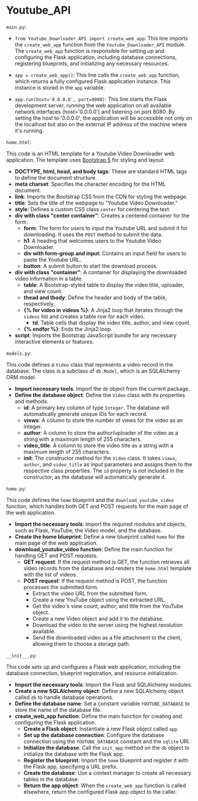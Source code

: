 # Youtube_API

`main.py`:

- `from Youtube_Downloader_API import create_web_app`: This line imports the `create_web_app` function from the `Youtube_Downloader_API` module. The `create_web_app` function is responsible for setting up and configuring the Flask application, including database connections, registering blueprints, and initializing any necessary resources.

- `app = create_web_app()`: This line calls the `create_web_app` function, which returns a fully configured Flask application instance. This instance is stored in the `app` variable.

- `app.run(host='0.0.0.0', port=8080)`: This line starts the Flask development server, running the web application on all available network interfaces (host='0.0.0.0') and listening on port 8080. By setting the host to '0.0.0.0', the application will be accessible not only on the localhost but also on the external IP address of the machine where it's running.

`home.html`:

This code is an HTML template for a Youtube Video Downloader web application. The template uses [Bootstrap 5](https://getbootstrap.com/docs/5.0/getting-started/introduction/) for styling and layout.

- **DOCTYPE, html, head, and body tags**: These are standard HTML tags to define the document structure.
- **meta charset**: Specifies the character encoding for the HTML document.
- **link**: Imports the Bootstrap CSS from the CDN for styling the webpage.
- **title**: Sets the title of the webpage to "Youtube Video Downloader."
- **style**: Defines a custom CSS class `center` for centering the text.
- **div with class "center container"**: Creates a centered container for the form.
  - **form**: The form for users to input the Youtube URL and submit it for downloading. It uses the `POST` method to submit the data.
  - **h1**: A heading that welcomes users to the Youtube Video Downloader.
  - **div with form-group and input**: Contains an input field for users to paste the Youtube URL.
  - **button**: A submit button to start the download process.
- **div with class "container"**: A container for displaying the downloaded video information in a table.
  - **table**: A Bootstrap-styled table to display the video title, uploader, and view count.
  - **thead and tbody**: Define the header and body of the table, respectively.
  - **{% for video in videos %}**: A Jinja2 loop that iterates through the `videos` list and creates a table row for each video.
    - **td**: Table cells that display the video title, author, and view count.
  - **{% endfor %}**: Ends the Jinja2 loop.
- **script**: Imports the Bootstrap JavaScript bundle for any necessary interactive elements or features.

`models.py`:

This code defines a `Video` class that represents a video record in the database. The class is a subclass of `db.Model`, which is an SQLAlchemy ORM model.

- **Import necessary tools**: Import the `db` object from the current package.
- **Define the database object**: Define the `Video` class with its properties and methods.
  - **id**: A primary key column of type `Integer`. The database will automatically generate unique IDs for each record.
  - **views**: A column to store the number of views for the video as an integer.
  - **author**: A column to store the author/uploader of the video as a string with a maximum length of 255 characters.
  - **video_title**: A column to store the video title as a string with a maximum length of 255 characters.
  - **__init__**: The constructor method for the `Video` class. It takes `views`, `author`, and `video_title` as input parameters and assigns them to the respective class properties. The `id` property is not included in the constructor, as the database will automatically generate it.

`home.py`:

This code defines the `home` blueprint and the `download_youtube_video` function, which handles both GET and POST requests for the main page of the web application.

- **Import the necessary tools**: Import the required modules and objects, such as Flask, YouTube, the Video model, and the database.
- **Create the home blueprint**: Define a new blueprint called `home` for the main page of the web application.
- **download_youtube_video function**: Define the main function for handling GET and POST requests.
  - **GET request**: If the request method is GET, the function retrieves all video records from the database and renders the `home.html` template with the list of videos.
  - **POST request**: If the request method is POST, the function processes the submitted form.
    - Extract the video URL from the submitted form.
    - Create a new YouTube object using the extracted URL.
    - Get the video's view count, author, and title from the YouTube object.
    - Create a new Video object and add it to the database.
    - Download the video to the server using the highest resolution available.
    - Send the downloaded video as a file attachment to the client, allowing them to choose a storage path.

`__init__.py`:

This code sets up and configures a Flask web application, including the database connection, blueprint registration, and resource initialization.

- **Import the necessary tools**: Import the Flask and SQLAlchemy modules.
- **Create a new SQLAlchemy object**: Define a new SQLAlchemy object called `db` to handle database operations.
- **Define the database name**: Set a constant variable `YOUTUBE_DATABASE` to store the name of the database file.
- **create_web_app function**: Define the main function for creating and configuring the Flask application.
  - **Create a Flask object**: Instantiate a new Flask object called `app`.
  - **Set up the database connection**: Configure the database connection using the `YOUTUBE_DATABASE` constant and the `sqlite` URI.
  - **Initialize the database**: Call the `init_app` method on the `db` object to initialize the database with the Flask app.
  - **Register the blueprint**: Import the `home` blueprint and register it with the Flask app, specifying a URL prefix.
  - **Create the database**: Use a context manager to create all necessary tables in the database.
  - **Return the app object**: When the `create_web_app` function is called elsewhere, return the configured Flask app object to the caller.
